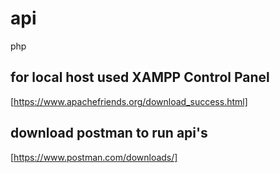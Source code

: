 # api
php
## for local host used XAMPP Control Panel
[https://www.apachefriends.org/download_success.html]
## download postman to run api's
[https://www.postman.com/downloads/]
